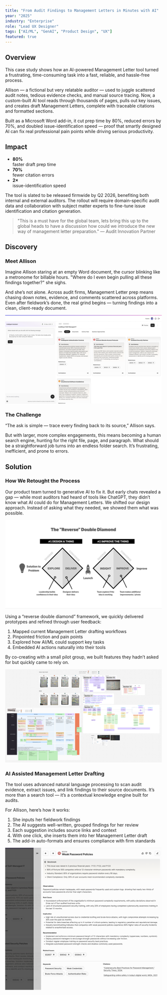 ```yaml
---
title: "From Audit Findings to Management Letters in Minutes with AI"
year: "2025"
industry: "Enterprise"
role: "Lead UX Designer"
tags: ["AI/ML", "GenAI", "Product Design", "UX"]
featured: true
---
```


## Overview
This case study shows how an AI-powered Management Letter tool turned a frustrating, time-consuming task into a fast, reliable, and hassle-free process.

Allison — a fictional but very relatable auditor — used to juggle scattered audit notes, tedious evidence checks, and manual source tracing. Now, a custom-built AI tool reads through thousands of pages, pulls out key issues, and creates draft Management Letters, complete with traceable citations and formatted sections.

Built as a Microsoft Word add-in, it cut prep time by 80%, reduced errors by 70%, and doubled issue-identification speed — proof that smartly designed AI can fix real professional pain points while driving serious productivity.

## Impact
- **80%**  
faster draft prep time
- **70%**  
fewer citation errors
- **2×**  
issue-identification speed

The tool is slated to be released firmwide by Q2 2026, benefiting both internal and external auditors. The rollout will require domain-specific audit data and collaboration with subject matter experts to fine-tune issue identification and citation generation.

> "This is a must have for the global team, lets bring this up to the global heads to have a discussion how could we introduce the new way of management letter preparation." — Audit Innovation Partner

## Discovery

### Meet Allison
Imagine Allison staring at an empty Word document, the cursor blinking like a metronome for billable hours. "Where do I even begin pulling all these findings together?" she sighs.

And she’s not alone. Across audit firms, Management Letter prep means chasing down notes, evidence, and comments scattered across platforms. Even after fieldwork’s done, the real grind begins — turning findings into a clean, client-ready document.

![Issues identification by AI](/public/images/management-letter/issues.png)

### The Challenge
“The ask is simple — trace every finding back to its source,” Allison says.

But with larger, more complex engagements, this means becoming a human search engine, hunting for the right file, page, and paragraph. What should be a straightforward job turns into an endless folder search. It’s frustrating, inefficient, and prone to errors.

## Solution

### How We Retought the Process
Our product team turned to generative AI to fix it. But early chats revealed a gap — while most auditors had heard of tools like ChatGPT, they didn’t know what AI could do for Management Letters. We shifted our design approach. Instead of asking what they needed, we showed them what was possible.

![Double Diamond framework](/public/images/management-letter/double-diamond-r.jpg)

Using a “reverse double diamond” framework, we quickly delivered prototypes and refined through user feedback:

1. Mapped current Management Letter drafting workflows
2. Pinpointed friction and pain points
3. Explored how AI/ML could support key tasks
4. Embedded AI actions naturally into their tools

By co-creating with a small pilot group, we built features they hadn’t asked for but quickly came to rely on.

![Domain scoping on auditing processes](/public/images/management-letter/domain-knowledge.png)

### AI Assisted Management Letter Drafting
The tool uses advanced natural language processing to scan audit evidence, extract issues, and link findings to their source documents. It’s more than a search tool — it’s a contextual knowledge engine built for audits.

For Allison, here’s how it works:

1. She inputs her fieldwork findings
2. The AI suggests well-written, grouped findings for her review
3. Each suggestion includes source links and context
4. With one click, she inserts them into her Management Letter draft
5. The add-in auto-formats and ensures compliance with firm standards

![Breakdown of the findings](/public/images/management-letter/breakdown.png)

